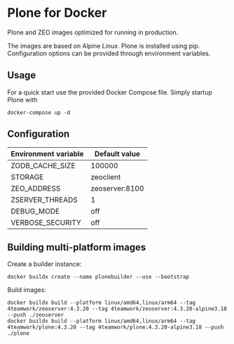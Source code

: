 # Plone for Docker

Plone and ZEO images optimized for running in production.

The images are based on Alpine Linux.
Plone is installed using pip.
Configuration options can be provided through environment variables.


## Usage

For a quick start use the provided Docker Compose file. Simply startup Plone
with

```
docker-compose up -d
```

## Configuration

| Environment variable | Default value  |
|----------------------|----------------|
| ZODB_CACHE_SIZE      | 100000         |
| STORAGE              | zeoclient      |
| ZEO_ADDRESS          | zeoserver:8100 |
| ZSERVER_THREADS      | 1              |
| DEBUG_MODE           | off            |
| VERBOSE_SECURITY     | off            |


## Building multi-platform images

Create a builder instance:

```
docker buildx create --name plonebuilder --use --bootstrap
```

Build images:

```
docker buildx build --platform linux/amd64,linux/arm64 --tag 4teamwork/zeoserver:4.3.20 --tag 4teamwork/zeoserver:4.3.20-alpine3.18 --push ./zeoserver
docker buildx build --platform linux/amd64,linux/arm64 --tag 4teamwork/plone:4.3.20 --tag 4teamwork/plone:4.3.20-alpine3.18 --push ./plone
```
